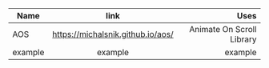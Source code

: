 | Name   |      link      |  Uses |
|----------|:-------------:|------:|
| AOS |  https://michalsnik.github.io/aos/ | Animate On Scroll Library |
| example| example |  example |